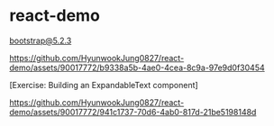 # react-demo

bootstrap@5.2.3

https://github.com/HyunwookJung0827/react-demo/assets/90017772/b9338a5b-4ae0-4cea-8c9a-97e9d0f30454

[Exercise: Building an ExpandableText component]

https://github.com/HyunwookJung0827/react-demo/assets/90017772/941c1737-70d6-4ab0-817d-21be5198148d

